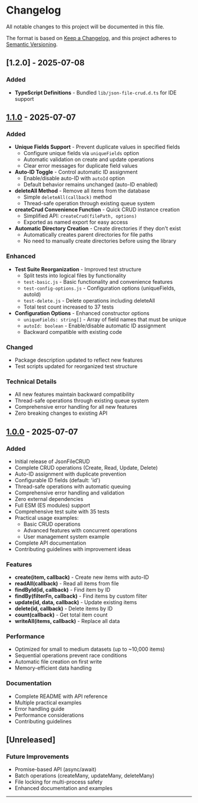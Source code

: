 # Changelog

All notable changes to this project will be documented in this file.


The format is based on [Keep a Changelog](https://keepachangelog.com/en/1.0.0/),
and this project adheres to [Semantic Versioning](https://semver.org/spec/v2.0.0.html).

## [1.2.0] - 2025-07-08

### Added
- **TypeScript Definitions** - Bundled `lib/json-file-crud.d.ts` for IDE support


## [1.1.0] - 2025-07-07

### Added
- **Unique Fields Support** - Prevent duplicate values in specified fields
  - Configure unique fields via `uniqueFields` option
  - Automatic validation on create and update operations
  - Clear error messages for duplicate field values
- **Auto-ID Toggle** - Control automatic ID assignment
  - Enable/disable auto-ID with `autoId` option
  - Default behavior remains unchanged (auto-ID enabled)
- **deleteAll Method** - Remove all items from the database
  - Simple `deleteAll(callback)` method
  - Thread-safe operation through existing queue system
- **createCrud Convenience Function** - Quick CRUD instance creation
  - Simplified API: `createCrud(filePath, options)`
  - Exported as named export for easy access
- **Automatic Directory Creation** - Create directories if they don't exist
  - Automatically creates parent directories for file paths
  - No need to manually create directories before using the library

### Enhanced
- **Test Suite Reorganization** - Improved test structure
  - Split tests into logical files by functionality
  - `test-basic.js` - Basic functionality and convenience features
  - `test-config-options.js` - Configuration options (uniqueFields, autoId)
  - `test-delete.js` - Delete operations including deleteAll
  - Total test count increased to 37 tests
- **Configuration Options** - Enhanced constructor options
  - `uniqueFields: string[]` - Array of field names that must be unique
  - `autoId: boolean` - Enable/disable automatic ID assignment
  - Backward compatible with existing code

### Changed
- Package description updated to reflect new features
- Test scripts updated for reorganized test structure

### Technical Details
- All new features maintain backward compatibility
- Thread-safe operations through existing queue system
- Comprehensive error handling for all new features
- Zero breaking changes to existing API

## [1.0.0] - 2025-07-07

### Added
- Initial release of JsonFileCRUD
- Complete CRUD operations (Create, Read, Update, Delete)
- Auto-ID assignment with duplicate prevention
- Configurable ID fields (default: 'id')
- Thread-safe operations with automatic queuing
- Comprehensive error handling and validation
- Zero external dependencies
- Full ESM (ES modules) support
- Comprehensive test suite with 35 tests
- Practical usage examples:
  - Basic CRUD operations
  - Advanced features with concurrent operations
  - User management system example
- Complete API documentation
- Contributing guidelines with improvement ideas

### Features
- **create(item, callback)** - Create new items with auto-ID
- **readAll(callback)** - Read all items from file
- **findById(id, callback)** - Find item by ID
- **findBy(filterFn, callback)** - Find items by custom filter
- **update(id, data, callback)** - Update existing items
- **delete(id, callback)** - Delete items by ID
- **count(callback)** - Get total item count
- **writeAll(items, callback)** - Replace all data

### Performance
- Optimized for small to medium datasets (up to ~10,000 items)
- Sequential operations prevent race conditions
- Automatic file creation on first write
- Memory-efficient data handling

### Documentation
- Complete README with API reference
- Multiple practical examples
- Error handling guide
- Performance considerations
- Contributing guidelines

## [Unreleased]

### Future Improvements
- Promise-based API (async/await)
- Batch operations (createMany, updateMany, deleteMany)
- File locking for multi-process safety
- Enhanced documentation and examples

---

[1.1.0]: https://github.com/arielweizman/json-file-crud/compare/v1.0.0...v1.1.0
[1.0.0]: https://github.com/arielweizman/json-file-crud/releases/tag/v1.0.0
